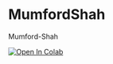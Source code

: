 # MumfordShah
Mumford-Shah

[![Open In Colab](https://colab.research.google.com/assets/colab-badge.svg)](https://colab.research.google.com/github/Stage-SuperResolution/MumfordShahFSR)
